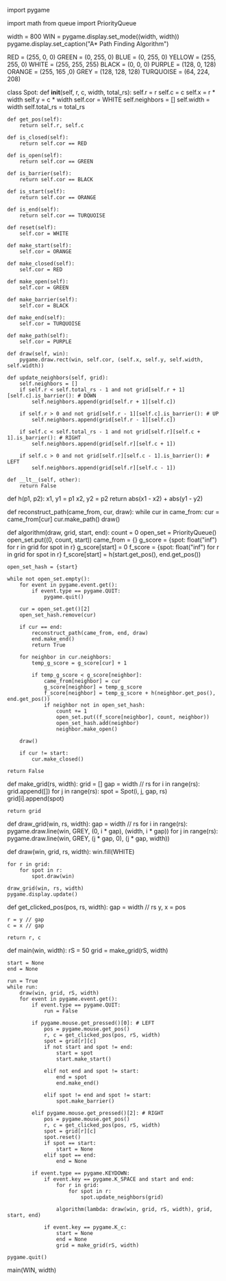 import pygame

import math
from queue import PriorityQueue

width = 800
WIN = pygame.display.set_mode((width, width))
pygame.display.set_caption("A* Path Finding Algorithm")

RED = (255, 0, 0)
GREEN = (0, 255, 0)
BLUE = (0, 255, 0)
YELLOW = (255, 255, 0)
WHITE = (255, 255, 255)
BLACK = (0, 0, 0)
PURPLE = (128, 0, 128)
ORANGE = (255, 165 ,0)
GREY = (128, 128, 128)
TURQUOISE = (64, 224, 208)

class Spot:
	def __init__(self, r, c, width, total_rs):
		self.r = r 
		self.c = c
		self.x = r * width
		self.y = c * width
		self.cor = WHITE
		self.neighbors = []
		self.width = width
		self.total_rs = total_rs

	def get_pos(self):
		return self.r, self.c

	def is_closed(self):
		return self.cor == RED

	def is_open(self):
		return self.cor == GREEN

	def is_barrier(self):
		return self.cor == BLACK

	def is_start(self):
		return self.cor == ORANGE

	def is_end(self):
		return self.cor == TURQUOISE

	def reset(self):
		self.cor = WHITE

	def make_start(self):
		self.cor = ORANGE

	def make_closed(self):
		self.cor = RED

	def make_open(self):
		self.cor = GREEN

	def make_barrier(self):
		self.cor = BLACK

	def make_end(self):
		self.cor = TURQUOISE

	def make_path(self):
		self.cor = PURPLE

	def draw(self, win):
		pygame.draw.rect(win, self.cor, (self.x, self.y, self.width, self.width))

	def update_neighbors(self, grid):
		self.neighbors = []
		if self.r < self.total_rs - 1 and not grid[self.r + 1][self.c].is_barrier(): # DOWN
			self.neighbors.append(grid[self.r + 1][self.c])

		if self.r > 0 and not grid[self.r - 1][self.c].is_barrier(): # UP
			self.neighbors.append(grid[self.r - 1][self.c])

		if self.c < self.total_rs - 1 and not grid[self.r][self.c + 1].is_barrier(): # RIGHT
			self.neighbors.append(grid[self.r][self.c + 1])

		if self.c > 0 and not grid[self.r][self.c - 1].is_barrier(): # LEFT
			self.neighbors.append(grid[self.r][self.c - 1])

	def __lt__(self, other):
		return False


def h(p1, p2):
	x1, y1 = p1
	x2, y2 = p2
	return abs(x1 - x2) + abs(y1 - y2)


def reconstruct_path(came_from, cur, draw):
	while cur in came_from:
		cur = came_from[cur]
		cur.make_path()
		draw()


def algorithm(draw, grid, start, end):
	count = 0
	open_set = PriorityQueue()
	open_set.put((0, count, start))
	came_from = {}
	g_score = {spot: float("inf") for r in grid for spot in r}
	g_score[start] = 0
	f_score = {spot: float("inf") for r in grid for spot in r}
	f_score[start] = h(start.get_pos(), end.get_pos())

	open_set_hash = {start}

	while not open_set.empty():
		for event in pygame.event.get():
			if event.type == pygame.QUIT:
				pygame.quit()

		cur = open_set.get()[2]
		open_set_hash.remove(cur)

		if cur == end:
			reconstruct_path(came_from, end, draw)
			end.make_end()
			return True

		for neighbor in cur.neighbors:
			temp_g_score = g_score[cur] + 1

			if temp_g_score < g_score[neighbor]:
				came_from[neighbor] = cur
				g_score[neighbor] = temp_g_score
				f_score[neighbor] = temp_g_score + h(neighbor.get_pos(), end.get_pos())
				if neighbor not in open_set_hash:
					count += 1
					open_set.put((f_score[neighbor], count, neighbor))
					open_set_hash.add(neighbor)
					neighbor.make_open()

		draw()

		if cur != start:
			cur.make_closed()

	return False


def make_grid(rs, width):
	grid = []
	gap = width // rs
	for i in range(rs):
		grid.append([])
		for j in range(rs):
			spot = Spot(i, j, gap, rs)
			grid[i].append(spot)

	return grid


def draw_grid(win, rs, width):
	gap = width // rs
	for i in range(rs):
		pygame.draw.line(win, GREY, (0, i * gap), (width, i * gap))
		for j in range(rs):
			pygame.draw.line(win, GREY, (j * gap, 0), (j * gap, width))


def draw(win, grid, rs, width):
	win.fill(WHITE)

	for r in grid:
		for spot in r:
			spot.draw(win)

	draw_grid(win, rs, width)
	pygame.display.update()


def get_clicked_pos(pos, rs, width):
	gap = width // rs
	y, x = pos

	r = y // gap
	c = x // gap

	return r, c


def main(win, width):
	rS = 50
	grid = make_grid(rS, width)

	start = None
	end = None

	run = True
	while run:
		draw(win, grid, rS, width)
		for event in pygame.event.get():
			if event.type == pygame.QUIT:
				run = False

			if pygame.mouse.get_pressed()[0]: # LEFT
				pos = pygame.mouse.get_pos()
				r, c = get_clicked_pos(pos, rS, width)
				spot = grid[r][c]
				if not start and spot != end:
					start = spot
					start.make_start()

				elif not end and spot != start:
					end = spot
					end.make_end()

				elif spot != end and spot != start:
					spot.make_barrier()

			elif pygame.mouse.get_pressed()[2]: # RIGHT
				pos = pygame.mouse.get_pos()
				r, c = get_clicked_pos(pos, rS, width)
				spot = grid[r][c]
				spot.reset()
				if spot == start:
					start = None
				elif spot == end:
					end = None

			if event.type == pygame.KEYDOWN:
				if event.key == pygame.K_SPACE and start and end:
					for r in grid:
						for spot in r:
							spot.update_neighbors(grid)

					algorithm(lambda: draw(win, grid, rS, width), grid, start, end)

				if event.key == pygame.K_c:
					start = None
					end = None
					grid = make_grid(rS, width)

	pygame.quit()

main(WIN, width)
